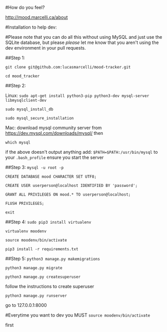 #How do you feel?

http://mood.marcelli.ca/about

#Installation to help dev:

#Please note that you can do all this without using MySQL and just use the SQLite database, but please *please* let me know that you aren't using the dev environment in your pull requests. 

##Step 1:

`git clone git@github.com:lucasmarcelli/mood-tracker.git`

`cd mood_tracker`

##Step 2:

Linux:
`sudo apt-get install python3-pip python3-dev mysql-server libmysqlclient-dev`

`sudo mysql_install_db`

`sudo mysql_secure_installation`


Mac: 
download mysql community server from https://dev.mysql.com/downloads/mysql/
then

`which mysql`

if the above doesn't output anything add: `$PATH=$PATH:/usr/bin/mysql` to your `.bash_profile`
ensure you start the server

##Step 3:
`mysql -u root -p`

`CREATE DATABASE mood CHARACTER SET UTF8;`

`CREATE USER userperson@localhost IDENTIFIED BY 'password';`

`GRANT ALL PRIVILEGES ON mood.* TO userperson@localhost;`

`FLUSH PRIVILEGES;`

`exit`

##Step 4:
`sudo pip3 install virtualenv`

`virtualenv moodenv`

`source moodenv/bin/activate`

`pip3 install -r requirements.txt`

##Step 5:
`python3 manage.py makemigrations`

`python3 manage.py migrate`

`python3 manage.py createsuperuser`

follow the instructions to create superuser

`python3 manage.py runserver`

go to 127.0.0.1:8000

#Everytime you want to dev you MUST
`source moodenv/bin/activate`

first






